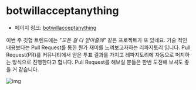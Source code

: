 # botwillacceptanything

 - 페이지 링크: [botwillacceptanything](https://github.com/botwillacceptanything/botwillacceptanything)

이번 주 깃헙 트렌드에는 *"모든 걸 다 받아줄께"* 같은 프로젝트가 또 있네요. 
기술 적인 내용보다는 Pull Request를 통한 뭔가 재미를 느껴보고자하는 리파지토리 입니다.
Pull Request(PR)를 커뮤니티에서 얻은 투표 결과를 가지고 레파지토리에 자동으로 머지하는 방식으로 
진행한다고 합니다. Pull Request를 해보실 분들은 한번 도전해 보셔도 좋을 거 같습니다. 

![img](https://raw.githubusercontent.com/TeamSEGO/github-trend-kr/master/img/011-15.png)


